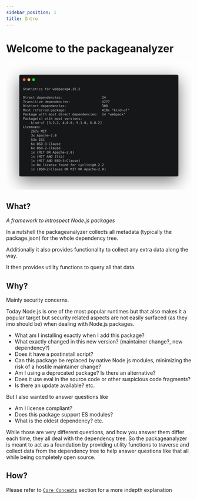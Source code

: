 ```yaml
---
sidebar_position: 1
title: Intro
---
```


# Welcome to the packageanalyzer

![](https://raw.githubusercontent.com/tmkn/packageanalyzer/master/banner.png)

## What?

_A framework to introspect Node.js packages_

In a nutshell the packageanalyzer collects all metadata (typically the package.json) for the whole dependency tree.

Additionally it also provides functionality to collect any extra data along the way.

It then provides utility functions to query all that data.

## Why?

Mainly security concerns.

Today Node.js is one of the most popular runtimes but that also makes it a popular target but security related aspects are not easily surfaced (as they imo should be) when dealing with Node.js packages.

- What am I installing exactly when I add this package?
- What exactly changed in this new version? (maintainer change?, new dependency?)
- Does it have a postinstall script?
- Can this package be replaced by native Node.js modules, minimizing the risk of a hostile maintainer change?
- Am I using a deprecated package? Is there an alternative?
- Does it use eval in the source code or other suspicious code fragments?
- Is there an update available?
  etc.

But I also wanted to answer questions like

- Am I license compliant?
- Does this package support ES modules?
- What is the oldest dependency?
  etc.

While those are very different questions, and how you answer them differ each time, they all deal with the dependency tree. So the packageanalyzer is meant to act as a foundation by providing utility functions to traverse and collect data from the dependency tree to help answer questions like that all while being completely open source.

## How?

Please refer to [`Core Concepts`](./core_concepts/) section for a more indepth explanation
